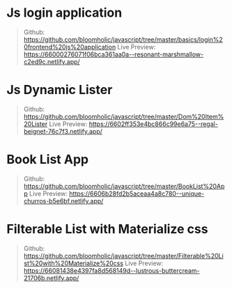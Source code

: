 # Js login application
> Github: https://github.com/bloomholic/javascript/tree/master/basics/login%20frontend%20js%20application 
> Live Preview: https://66000276071f06bca361aa0a--resonant-marshmallow-c2ed9c.netlify.app/

# Js Dynamic Lister
> Github: https://github.com/bloomholic/javascript/tree/master/Dom%20Item%20Lister
> Live Preview: https://6602ff353e4bc866c99e6a75--regal-beignet-76c7f3.netlify.app/

# Book List App
> Github: https://github.com/bloomholic/javascript/tree/master/BookList%20App 
> Live Preview: https://6606b28fd2b5aceaa4a8c780--unique-churros-b5e6bf.netlify.app/ 

# Filterable List with Materialize css
> Github: https://github.com/bloomholic/javascript/tree/master/Filterable%20List%20with%20Materialize%20css
> Live Preview: https://66081438e4397fa8d568149d--lustrous-buttercream-21706b.netlify.app/